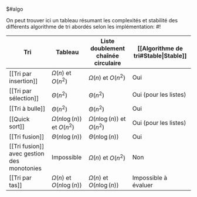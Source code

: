 $#algo 

On peut trouver ici un tableau résumant les complexités et stabilité des différents algorithme de tri abordés selon les implémentation: #!

| Tri                                        | Tableau                        | Liste doublement chaînée circulaire | [[Algorithme de tri#Stable\|Stable]] |
| ------------------------------------------ | ------------------------------ | ----------------------------------- | ------------------------------------ |
| [[Tri par insertion]]                      | $\Omega(n)$ et $O(n^2)$        | $\Omega(n)$ et $O(n^2)$             | Oui                                  |
| [[Tri par sélection]]                      | $\Theta(n^2)$                  | $\Theta(n^2)$                       | Oui (pour les listes)                |
| [[Tri à bulle]]                            | $\Theta(n^2)$                  | $\Theta(n^2)$                       | Oui                                  |
| [[Quick sort]]                             | $\Omega(n\log(n))$ et $O(n^2)$ | $\Omega(n\log(n))$ et $O(n^2)$      | Oui (pour les listes)                |
| [[Tri fusion]]                             | $\Theta(n\log(n))$             | $\Theta(n\log(n))$                  | Oui                                  |
| [[Tri fusion]] avec gestion des monotonies | Impossible                     | $\Omega(n)$ et $O(n^2)$             | Non                                  |
| [[Tri par tas]]                            | $\Omega(n)$ et $O(n\log(n))$   | $\Omega(n)$ et $O(n\log(n))$        | Impossible à évaluer                 |
<!--ID: 1715690724112-->

